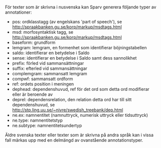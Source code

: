 
För texter som är skrivna i nusvenska kan Sparv generera följande typer av annotationer:


* pos: ordklasstagg (av engelskans 'part of speech'), se http://spraakbanken.gu.se/korp/markup/msdtags.html
* msd: morfosyntaktisk tagg, se http://spraakbanken.gu.se/korp/markup/msdtags.html
* baseform: grundform
* lemgram: lemgram, en formenhet som identifierar böjningstabellen
* saldo: identifierar en betydelse i Saldo
* sense: identifierar en betydelse i Saldo samt dess sannolikhet
* prefix: förled vid sammansättningar
* suffix: efterled vid sammansättningar
* complemgram: sammansatt lemgram
* compwf: sammansatt ordform
* ref: ordets position i meningen
* dephead: dependenshuvud, ref för det ord som detta ord modifierar eller är beroende av
* deprel: dependensrelation, den relation detta ord har till sitt dependenshuvud, se http://stp.ling.uu.se/~nivre/swedish_treebank/dep.html
* ne.ex: namnentitet (namnuttryck, numerisk uttryck eller tidsuttryck)
* ne.type: namnentitetstyp
* ne.subtype: namnentitetsundertyp


Äldre svenska texter eller texter som är skrivna på andra språk kan i vissa fall
märkas upp med en delmängd av ovanstående annotationstyper.
